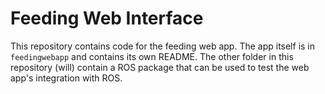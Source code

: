 # Feeding Web Interface

This repository contains code for the feeding web app. The app itself is in `feedingwebapp` and contains its own README. The other folder in this repository (will) contain a ROS package that can be used to test the web app's integration with ROS.
